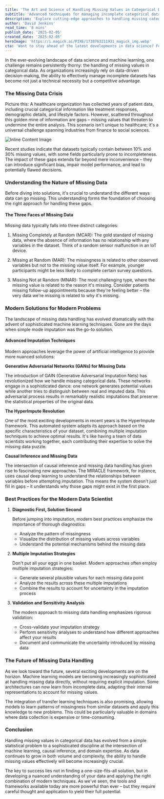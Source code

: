 ```yaml
---
title: 'The Art and Science of Handling Missing Values in Categorical Data: A Modern Approach'
subtitle: 'Advanced techniques for managing incomplete categorical datasets in the AI era'
description: 'Explore cutting-edge approaches to handling missing categorical data in modern data science. From advanced GANs to the revolutionary HyperImpute framework, discover how AI is transforming the way we deal with incomplete datasets. Learn best practices and future trends in this comprehensive guide to missing data management.'
author: 'David Jenkins'
read_time: '8 mins'
publish_date: '2025-02-05'
created_date: '2025-02-05'
heroImage: 'https://i.magick.ai/PIXE/1738763211931_magick_img.webp'
cta: 'Want to stay ahead of the latest developments in data science? Follow us on LinkedIn for regular insights, expert discussions, and updates on cutting-edge techniques in handling missing data and beyond.'
---
```


In the ever-evolving landscape of data science and machine learning, one challenge remains persistently thorny: the handling of missing values in categorical data. As organizations increasingly rely on data-driven decision-making, the ability to effectively manage incomplete datasets has become not just a technical necessity but a competitive advantage.

### The Missing Data Crisis

Picture this: A healthcare organization has collected years of patient data, including crucial categorical information like treatment responses, demographic details, and lifestyle factors. However, scattered throughout this golden mine of information are gaps – missing values that threaten to undermine the entire analysis. This scenario isn't unique to healthcare; it's a universal challenge spanning industries from finance to social sciences.

![Inline Content Image](https://i.magick.ai/PIXE/1738763211934_magick_img.webp)

Recent studies indicate that datasets typically contain between 10% and 30% missing values, with some fields particularly prone to incompleteness. The impact of these gaps extends far beyond mere inconvenience – they can introduce significant bias, impair model performance, and lead to potentially flawed decisions.

### Understanding the Nature of Missing Data

Before diving into solutions, it's crucial to understand the different ways data can go missing. This understanding forms the foundation of choosing the right approach for handling these gaps.

#### The Three Faces of Missing Data

Missing data typically falls into three distinct categories:

1. Missing Completely at Random (MCAR): The gold standard of missing data, where the absence of information has no relationship with any variables in the dataset. Think of a random sensor malfunction in an IoT device.

2. Missing at Random (MAR): The missingness is related to other observed variables but not to the missing value itself. For example, younger participants might be less likely to complete certain survey questions.

3. Missing Not at Random (MNAR): The most challenging type, where the missing value is related to the reason it's missing. Consider patients missing follow-up appointments because they're feeling better – the very data we're missing is related to why it's missing.

### Modern Solutions for Modern Problems

The landscape of missing data handling has evolved dramatically with the advent of sophisticated machine learning techniques. Gone are the days when simple mode imputation was the go-to solution.

#### Advanced Imputation Techniques

Modern approaches leverage the power of artificial intelligence to provide more nuanced solutions:

**Generative Adversarial Networks (GANs) for Missing Data**

The introduction of GAIN (Generative Adversarial Imputation Nets) has revolutionized how we handle missing categorical data. These networks engage in a sophisticated dance: one network generates potential values while another tries to distinguish between real and imputed data. This adversarial process results in remarkably realistic imputations that preserve the statistical properties of the original data.

**The HyperImpute Revolution**

One of the most exciting developments in recent years is the HyperImpute framework. This automated system adapts its approach based on the specific characteristics of your dataset, combining multiple imputation techniques to achieve optimal results. It's like having a team of data scientists working together, each contributing their expertise to solve the missing data puzzle.

**Causal Inference and Missing Data**

The intersection of causal inference and missing data handling has given rise to fascinating new approaches. The MIRACLE framework, for instance, uses causal deep learning to understand the relationships between variables before attempting imputation. This means the system doesn't just fill in gaps – it understands why those gaps might exist in the first place.

### Best Practices for the Modern Data Scientist

1. **Diagnostic First, Solution Second**

   Before jumping into imputation, modern best practices emphasize the importance of thorough diagnostics:
   
   - Analyze the pattern of missingness
   - Visualize the distribution of missing values across variables
   - Understand the potential mechanisms behind the missing data

2. **Multiple Imputation Strategies**

   Don't put all your eggs in one basket. Modern approaches often employ multiple imputation strategies:
   
   - Generate several plausible values for each missing data point
   - Analyze the results across these multiple imputations
   - Combine the results to account for uncertainty in the imputation process

3. **Validation and Sensitivity Analysis**

   The modern approach to missing data handling emphasizes rigorous validation:
   
   - Cross-validate your imputation strategy
   - Perform sensitivity analyses to understand how different approaches affect your results
   - Document and communicate the uncertainty introduced by missing data

### The Future of Missing Data Handling

As we look toward the future, several exciting developments are on the horizon. Machine learning models are becoming increasingly sophisticated at handling missing data directly, without requiring explicit imputation. Some architectures can now learn from incomplete data, adapting their internal representations to account for missing values.

The integration of transfer learning techniques is also promising, allowing models to learn patterns of missingness from similar datasets and apply this knowledge to new problems. This could be particularly valuable in domains where data collection is expensive or time-consuming.

### Conclusion

Handling missing values in categorical data has evolved from a simple statistical problem to a sophisticated discipline at the intersection of machine learning, causal inference, and domain expertise. As data continues to grow in both volume and complexity, the ability to handle missing values effectively will become increasingly crucial.

The key to success lies not in finding a one-size-fits-all solution, but in developing a nuanced understanding of your data and applying the right combination of modern techniques. As we've seen, the tools and frameworks available today are more powerful than ever – but they require careful thought and application to yield their full potential.